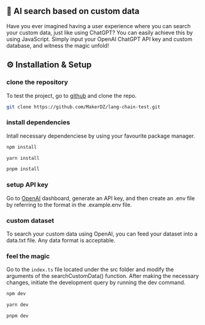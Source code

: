
## 🧠 AI search based on custom data

Have you ever imagined having a user experience where you can search your custom data, just like using ChatGPT? You can easily achieve this by using JavaScript. Simply input your OpenAI ChatGPT API key and custom database, and witness the magic unfold!


## ⚙️ Installation & Setup

### clone the repository

To test the project, go to [github](https://github.com/MakerDZ/lang-chain-test) and clone the repo.

```bash
git clone https://github.com/MakerDZ/lang-chain-test.git
```

### install dependencies

Intall necessary dependenciese by using your favourite package manager.

```bash
npm install
```

```bash
yarn install
```

```bash
pnpm install
```

### setup API key

Go to [OpenAI](https://platform.openai.com/account/api-keys) dashboard, generate an API key, and then create an .env file by referring to the format in the .example.env file.

### custom dataset

To search your custom data using OpenAI, you can feed your dataset into a data.txt file. Any data format is acceptable.

### feel the magic

Go to the `index.ts` file located under the src folder and modify the arguments of the searchCustomData() function. After making the necessary changes, initiate the development query by running the dev command.

```bash
npm dev
```

```bash
yarn dev
```

```bash
pnpm dev
```

